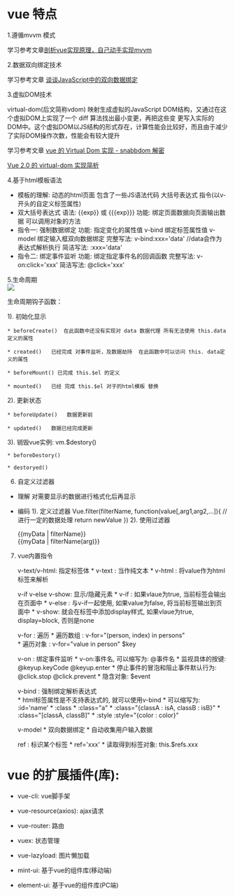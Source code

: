 
# vue 特点

1.遵循mvvm 模式

学习参考文章<a target='_blank' href="https://github.com/DMQ/mvvm">剖析vue实现原理，自己动手实现mvvm</a>

2.数据双向绑定技术

 学习参考文章
 <a target='_blank' href="http://www.html-js.com/article/Study-of-twoway-data-binding-JavaScript-talk-about-JavaScript-every-day">谈谈JavaScript中的双向数据绑定</a>

3.虚拟DOM技术

virtual-dom(后文简称vdom)  映射生成虚拟的JavaScript DOM结构，又通过在这个虚拟DOM上实现了一个 diff 算法找出最小变更，再把这些变
更写入实际的DOM中。这个虚拟DOM以JS结构的形式存在，计算性能会比较好，而且由于减少了实际DOM操作次数，性能会有较大提升

学习参考文章
<a target='_blank' href="https://juejin.im/entry/591a5f14128fe1005cdad9b5">vue 的 Virtual Dom 实现 - snabbdom 解密</a>

<a target='_blank' href="https://github.com/DDFE/DDFE-blog/issues/18">Vue 2.0 的 virtual-dom 实现简析</a>

4.基于html模板语法

* 模板的理解:
  动态的html页面
  包含了一些JS语法代码
    大括号表达式
    指令(以v-开头的自定义标签属性)
* 双大括号表达式
  语法: {{exp}} 或 {{{exp}}}
  功能: 绑定页面数据向页面输出数据
  可以调用对象的方法
* 指令一: 强制数据绑定
  功能: 指定变化的属性值   v-bind 绑定标签属性值  v-model 绑定输入框双向数据绑定
  完整写法:
    v-bind:xxx='data'  //data会作为表达式解析执行
  简洁写法:
    :xxx='data'
* 指令二: 绑定事件监听
  功能: 绑定指定事件名的回调函数
  完整写法:
    v-on:click='xxx'
  简洁写法:
    @click='xxx'
    
 5.生命周期   
<img src="https://cn.vuejs.org/images/lifecycle.png"></img>

 生命周期钩子函数：
 
 1). 初始化显示
 
    * beforeCreate()  在此函数中还没有实现对 data 数据代理 所有无法使用 this.data定义的属性 
    
    * created()   已经完成 对事件监听，及数据劫持  在此函数中可以访问 this. data定义的属性
    
    * beforeMount() 已完成 this.$el 的定义
    
    * mounted()   已经 完成 this.$el 对于的html模板 替换
    
  2). 更新状态
  
    * beforeUpdate()   数据更新前
    
    * updated()   数据已经完成更新
    
  3). 销毁vue实例: vm.$destory()
  
    * beforeDestory() 
    
    * destoryed()
    
    
 6. 自定义过滤器
 
* 理解
	对需要显示的数据进行格式化后再显示

* 编码
	1). 定义过滤器
		Vue.filter(filterName, function(value[,arg1,arg2,...]){
		  // 进行一定的数据处理
		  return newValue
		})
	2). 使用过滤器
		<div>{{myData | filterName}}</div>
		<div>{{myData | filterName(arg)}}</div>
	
 7. vue内置指令
 
	v-text/v-html: 指定标签体
    	* v-text : 当作纯文本
		* v-html : 将value作为html标签来解析
		
	v-if v-else v-show: 显示/隐藏元素
		* v-if : 如果vlaue为true, 当前标签会输出在页面中
		* v-else : 与v-if一起使用, 如果value为false, 将当前标签输出到页面中
		* v-show: 就会在标签中添加display样式, 如果vlaue为true, display=block, 否则是none
		
	v-for : 遍历
		* 遍历数组 : v-for="(person, index) in persons"   
		* 遍历对象 : v-for="value in person"   $key
		
	v-on : 绑定事件监听
		* v-on:事件名, 可以缩写为: @事件名
		* 监视具体的按键: @keyup.keyCode   @keyup.enter
		* 停止事件的冒泡和阻止事件默认行为: @click.stop   @click.prevent
		* 隐含对象: $event
		
	v-bind : 强制绑定解析表达式  
		* html标签属性是不支持表达式的, 就可以使用v-bind
		* 可以缩写为:  :id='name'
		* :class
		  * :class="a"
			* :class="{classA : isA, classB : isB}"
			* :class="[classA, classB]"
		* :style
			:style="{color : color}"
			
	v-model
		* 双向数据绑定
		* 自动收集用户输入数据
		
	ref : 标识某个标签
		* ref='xxx'
		* 读取得到标签对象: this.$refs.xxx
		
		
# vue 的扩展插件(库):

* vue-cli: vue脚手架

* vue-resource(axios): ajax请求

* vue-router: 路由

* vuex: 状态管理

* vue-lazyload: 图片懒加载

* mint-ui: 基于vue的组件库(移动端)

* element-ui: 基于vue的组件库(PC端)
		
 
